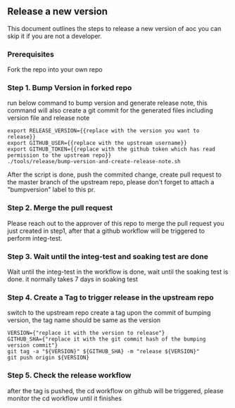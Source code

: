 ## Release a new version

This document outlines the steps to release a new version of aoc
you can skip it if you are not a developer.

### Prerequisites

Fork the repo into your own repo

### Step 1. Bump Version in forked repo

run below command to bump version and generate release note, this command will also create a git commit for the generated files including version file and release note

```
export RELEASE_VERSION={{replace with the version you want to release}}
export GITHUB_USER={{replace with the upstream username}}
export GITHUB_TOKEN={{replace with the github token which has read permission to the upstream repo}}
./tools/release/bump-version-and-create-release-note.sh
```

After the script is done, push the commited change, create pull request to the master branch of the upstream repo, please don't forget to attach a "bumpversion" label to this pr.
### Step 2. Merge the pull request

Please reach out to the approver of this repo to merge the pull request you just created in step1, after that a github workflow will be triggered to perform integ-test.

### Step 3. Wait until the integ-test and soaking test are done
Wait until the integ-test in the workflow is done, wait until the soaking test is done. it normally takes 7 days in soaking test 

### Step 4. Create a Tag to trigger release in the upstream repo

switch to the upstream repo
create a tag upon the commit of bumping version, the tag name should be same as the version

```
VERSION={"replace it with the version to release"}
GITHUB_SHA={"replace it with the git commit hash of the bumping version commit"}
git tag -a "${VERSION}" ${GITHUB_SHA} -m "release ${VERSION}"  
git push origin ${VERSION}
```

### Step 5. Check the release workflow

after the tag is pushed, the cd workflow on github will be triggered, please monitor the cd workflow until it finishes

